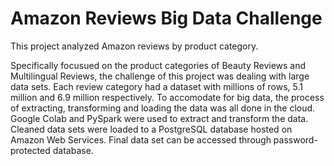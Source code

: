 # Amazon Reviews Big Data Challenge

This project analyzed Amazon reviews by product category.

Specifically focusued on the product categories of Beauty Reviews and Multilingual Reviews, the challenge of this project was dealing with large data sets. Each review category had a dataset with millions of rows, 5.1 million and 6.9 million respectively. To accomodate for big data, the process of extracting, transforming and loading the data was all done in the cloud. Google Colab and PySpark were used to extract and transform the data. Cleaned data sets were loaded to a PostgreSQL database hosted on Amazon Web Services. Final data set can be accessed through password-protected database.